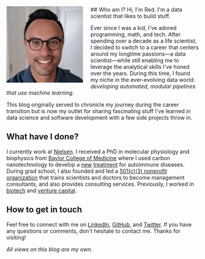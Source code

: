<img src="/images/profile.jpg" align="left" height="200" style="padding-right:20px; padding-bottom:5px">
## Who am I?
Hi, I'm Red. I'm a data scientist that likes to build stuff.

Ever since I was a kid, I've adored programming, math, and tech. After spending over a decade as a life scientist, I decided to switch to a career that centers around my longtime passions&mdash;a data scientist&mdash;while still enabling me to leverage the analytical skills I've honed over the years. During this time, I found my niche in the ever-evolving data world: *developing automated, modular pipelines that use machine learning.*

This blog originally served to chronicle my journey during the career transition but is now my outlet for sharing fascinating stuff I've learned in data science and software development with a few side projects throw in.

## What have I done?
I currently work at [Nielsen](https://www.nielsen.com/us/en.html). I received a PhD in molecular physiology and biophysics from [Baylor College of Medicine](https://www.bcm.edu/research/labs/christine-beeton) where I used carbon nanotechnology to develop a [new](https://www.bcm.edu/news/molecular-physiology-and-biophysics/nanoparticle-therapy-for-autoimmune-disease) [treatment](http://www.nature.com/articles/srep33808) for autoimmune diseases. During grad school, I also founded and led a [501(c)(3) nonprofit organization](http://medcenterconsulting.com) that trains scientists and doctors to become management consultants, and also provides consulting services. Previously, I worked in [biotech](https://www.canon-biomedical.com) and [venture capital](http://fannininnovation.com).

## How to get in touch
Feel free to connect with me on [LinkedIn](https://www.linkedin.com/in/redwanhuq), [GitHub](https://github.com/redwanhuq), and [Twitter](https://twitter.com/redwanhuq). If you have any questions or comments, don't hesitate to contact me. Thanks for visiting!

*All views on this blog are my own.*